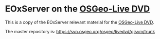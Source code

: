 # EOxServer on the [OSGeo-Live DVD](http://live.osgeo.org)

This is a copy of the EOxServer relevant material for the [OSGeo-Live DVD](http://live.osgeo.org).

The master repository is: https://svn.osgeo.org/osgeo/livedvd/gisvm/trunk

